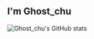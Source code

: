 ## I'm Ghost_chu

![Ghost_chu's GitHub stats](https://github-readme-stats.vercel.app/api?username=Ghost-chu&count_private=true&show_icons=true&include_all_commits=true&bg_color=#359697)
